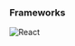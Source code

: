 ### Frameworks
![React](https://img.shields.io/badge/react-%2320232a.svg?style=for-the-badge&logo=react&logoColor=%2361DAFB)
